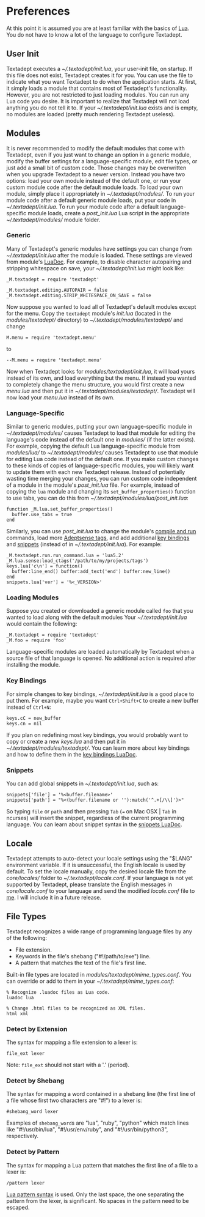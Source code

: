 # Preferences

At this point it is assumed you are at least familiar with the basics of
[Lua][]. You do not have to know a lot of the language to configure Textadept.

[Lua]: http://www.lua.org

## User Init

Textadept executes a *~/.textadept/init.lua*, your user-init file, on startup.
If this file does not exist, Textadept creates it for you. You can use the file
to indicate what you want Textadept to do when the application starts. At first,
it simply loads a module that contains most of Textadept's functionality.
However, you are not restricted to just loading modules. You can run any Lua
code you desire. It is important to realize that Textadept will not load
anything you do not tell it to. If your *~/.textadept/init.lua* exists and is
empty, no modules are loaded (pretty much rendering Textadept useless).

## Modules

It is never recommended to modify the default modules that come with Textadept,
even if you just want to change an option in a generic module, modify the buffer
settings for a language-specific module, edit file types, or just add a small
bit of custom code. Those changes may be overwritten when you upgrade Textadept
to a newer version. Instead you have two options: load your own module instead
of the default one, or run your custom module code after the default module
loads. To load your own module, simply place it appropriately in
*~/.textadept/modules/*. To run your module code after a default generic module
loads, put your code in *~/.textadept/init.lua*. To run your module code after a
default language-specific module loads, create a *post_init.lua* Lua script in
the appropriate *~/.textadept/modules/* module folder.

### Generic

Many of Textadept's generic modules have settings you can change from
*~/.textadept/init.lua* after the module is loaded. These settings are viewed
from module's [LuaDoc][]. For example, to disable character autopairing and
stripping whitespace on save, your *~/.textadept/init.lua* might look like:

    _M.textadept = require 'textadept'

    _M.textadept.editing.AUTOPAIR = false
    _M.textadept.editing.STRIP_WHITESPACE_ON_SAVE = false

Now suppose you wanted to load all of Textadept's default modules except for the
menu. Copy the `textadept` module's *init.lua* (located in the
*modules/textadept/* directory) to *~/.textadept/modules/textadept/* and change

    M.menu = require 'textadept.menu'

to

    --M.menu = require 'textadept.menu'

Now when Textadept looks for *modules/textadept/init.lua*, it will load yours
instead of its own, and load everything but the menu. If instead you wanted to
completely change the menu structure, you would first create a new *menu.lua*
and then put it in *~/.textadept/modules/textadept/*. Textadept will now load
your *menu.lua* instead of its own.

[LuaDoc]: api/index.html

### Language-Specific

Similar to generic modules, putting your own language-specific module in
*~/.textadept/modules/* causes Textadept to load that module for editing the
language's code instead of the default one in *modules/* (if the latter exists).
For example, copying the default Lua language-specific module from
*modules/lua/* to *~/.textadept/modules/* causes Textadept to use that module
for editing Lua code instead of the default one. If you make custom changes to
these kinds of copies of language-specific modules, you will likely want to
update them with each new Textadept release. Instead of potentially wasting time
merging your changes, you can run custom code independent of a module in the
module's *post_init.lua* file. For example, instead of copying the `lua` module
and changing its `set_buffer_properties()` function to use tabs, you can do this
from *~/.textadept/modules/lua/post_init.lua*:

    function _M.lua.set_buffer_properties()
      buffer.use_tabs = true
    end

Similarly, you can use *post_init.lua* to change the module's
[compile and run][] commands, load more [Adeptsense tags][], and add additional
[key bindings](#Key.Bindings) and [snippets](#Snippets) (instead of in
*~/.textadept/init.lua*). For example:

    _M.textadept.run.run_command.lua = 'lua5.2'
    _M.lua.sense:load_ctags('/path/to/my/projects/tags')
    keys.lua['c\n'] = function()
      buffer:line_end() buffer:add_text('end') buffer:new_line()
    end
    snippets.lua['ver'] = '%<_VERSION>'

[compile and run]: 07_Modules.html#Compile.and.Run
[Adeptsense tags]: api/_M.textadept.adeptsense.html#load_ctags

### Loading Modules

Suppose you created or downloaded a generic module called `foo` that you wanted
to load along with the default modules Your *~/.textadept/init.lua* would
contain the following:

    _M.textadept = require 'textadept'
    _M.foo = require 'foo'

Language-specific modules are loaded automatically by Textadept when a source
file of that language is opened. No additional action is required after
installing the module.

### Key Bindings

For simple changes to key bindings, *~/.textadept/init.lua* is a good place to
put them. For example, maybe you want `Ctrl+Shift+C` to create a new buffer
instead of `Ctrl+N`:

    keys.cC = new_buffer
    keys.cn = nil

If you plan on redefining most key bindings, you would probably want to copy or
create a new *keys.lua* and then put it in *~/.textadept/modules/textadept/*.
You can learn more about key bindings and how to define them in the
[key bindings LuaDoc][].

[key bindings LuaDoc]: api/keys.html

### Snippets

You can add global snippets in *~/.textadept/init.lua*, such as:

    snippets['file'] = '%<buffer.filename>'
    snippets['path'] = "%<(buffer.filename or ''):match('^.+[/\\]')>"

So typing `file` or `path` and then pressing `Tab` (`⇥` on Mac OSX | `Tab` in
ncurses) will insert the snippet, regardless of the current programming
language. You can learn about snippet syntax in the [snippets LuaDoc][].

[snippets LuaDoc]: api/_M.textadept.snippets.html

## Locale

Textadept attempts to auto-detect your locale settings using the "$LANG"
environment variable. If it is unsuccessful, the English locale is used by
default. To set the locale manually, copy the desired locale file from the
*core/locales/* folder to *~/.textadept/locale.conf*. If your language is not
yet supported by Textadept, please translate the English messages in
*core/locale.conf* to your language and send the modified *locale.conf* file to
[me][]. I will include it in a future release.

[me]: README.html#Contact

## File Types

Textadept recognizes a wide range of programming language files by any of the
following:

* File extension.
* Keywords in the file's shebang ("#!/path/to/exe") line.
* A pattern that matches the text of the file's first line.

Built-in file types are located in *modules/textadept/mime_types.conf*. You
can override or add to them in your *~/.textadept/mime_types.conf*:

    % Recognize .luadoc files as Lua code.
    luadoc lua

    % Change .html files to be recognized as XML files.
    html xml

### Detect by Extension

The syntax for mapping a file extension to a lexer is:

    file_ext lexer

Note: `file_ext` should not start with a '.' (period).

### Detect by Shebang

The syntax for mapping a word contained in a shebang line (the first line of a
file whose first two characters are "#!") to a lexer is:

    #shebang_word lexer

Examples of `shebang_word`s are "lua", "ruby", "python" which match lines like
"#!/usr/bin/lua", "#!/usr/env/ruby", and "#!/usr/bin/python3", respectively.

### Detect by Pattern

The syntax for mapping a Lua pattern that matches the first line of a file to a
lexer is:

    /pattern lexer

[Lua pattern syntax][] is used. Only the last space, the one separating the
pattern from the lexer, is significant. No spaces in the pattern need to be
escaped.

[Lua pattern syntax]: 14_Appendix.html#Lua.Patterns
